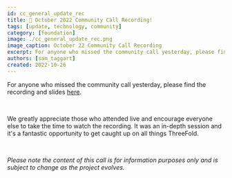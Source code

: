 ```yaml
---
id: cc_general_update_rec
title: 🚨 October 2022 Community Call Recording!
tags: [update, technology, community]
category: [foundation]
image: ./cc_general_update_rec.png
image_caption: October 22 Community Call Recording
excerpt: For anyone who missed the community call yesterday, please find the recording and slides here.
authors: [sam_taggart]
created: 2022-10-26
---
```


For anyone who missed the community call yesterday, please find the recording and slides [here](https://forum.threefold.io/t/threefold-october-24-2022-community-call-town-hall-recording/3443).

<br/>

We greatly appreciate those who attended live and encourage everyone else to take the time to watch the recording. It was an in-depth session and it's a fantastic opportunity to get caught up on all things ThreeFold.

<br/>

_Please note the content of this call is for information purposes only and is subject to change as the project evolves._